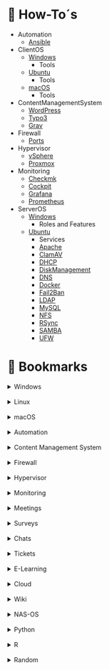 <!-- HOW TO -->

# :ledger: How-To´s

- Automation
  - [Ansible](/automation/ansible.md)
- ClientOS
  - [Windows](/client/windows/windows.md)
    - Tools
  - [Ubuntu](/client/ubuntu/ubuntu.md)
    - Tools
  - [macOS](/client/macos/macos.md)
    - Tools
- ContentManagementSystem
  - [WordPress](/cms/wordpress.md)
  - [Typo3](/cms/typo3.md)
  - [Grav](/cms/grav.md)
- Firewall
  - [Ports](/firewall/ports.md)
- Hypervisor
  - [vSphere](/hypervisor/vsphere.md)
  - [Proxmox](/hypervisor/proxmox.md)
- Monitoring
  - [Checkmk](/monitoring/checkmk.md)
  - [Cockpit](/monitoring/cockpit.md)
  - [Grafana](/monitoring/grafana.md)
  - [Prometheus](/monitoring/prometheus.md)
- ServerOS
  - [Windows](/server/windows/windows.md)
    - Roles and Features
  - [Ubuntu](/server/ubuntu/ubuntu.md)
    - Services
    - [Apache](/server/ubuntu/services/apache.md)
    - [ClamAV](/server/ubuntu/services/clamav.md)
    - [DHCP](/server/ubuntu/services/dhcp.md)
    - [DiskManagement](/server/ubuntu/services/disk.md)
    - [DNS](/server/ubuntu/services/dns.md)
    - [Docker](/server/ubuntu/services/docker.md)
    - [Fail2Ban](/server/ubuntu/services/fail2ban.md)
    - [LDAP](/server/ubuntu/services/ldap.md)
    - [MySQL](/server/ubuntu/services/mysql.md)
    - [NFS](/server/ubuntu/services/nfs.md)
    - [RSync](/server/ubuntu/services/rsync.md)
    - [SAMBA](/server/ubuntu/services/samba.md)
    - [UFW](/server/ubuntu/services/ufw.md)

# :bookmark: Bookmarks

<details>
  <summary>Windows</summary>
  <ul>
    <li><a href="https://www.it-zeugs.de/active-directory-komponenten.html">Active Directory - Komponenten (DE)</a></li>
    <li><a href="https://www.computerbase.de/downloads/systemtools/all-in-one-runtimes/">All in One Runtimes Download (DE)</a></li>
    <li><a href="https://www.gp-pack.com/wp-content/uploads/2018/04/gp-pack.com-BSI-BPOL_Windows_10_Sicherheitsmodul_Bundespolizei.htm">BSI-GPO-Windows 10 (DE)</a></li>
    <li><a href="https://chocolatey.org/">Chocolatey Software Manager (EN)</a></li>
    <li><a href="https://www.drwindows.de/">Dr. Windows (DE)</a></li>
    <li><a href="https://de.wikihow.com/Unter-Windows-7-das-Administrator-Passwort-zur%C3%BCcksetzen">Win-Admin-Passwort zurücksetzen (DE)</a></li>
  </ul>
</details>

<br>

<details>
  <summary>Linux</summary>
  <ul>
    <li><a href="https://contabo.com/blog/de/">Contabo (DE)</a></li>
    <li><a href="https://crontab.guru/">crontab guru (EN)</a></li>
    <li><a href="https://devconnected.com/">devconnected (EN)</a></li>
    <li><a href="https://itslinuxfoss.com/">itsLinuxfoss.com (EN)</a></li>
    <li><a href="https://www.itzgeek.com/">ITzGeek (EN)</a></li>
    <li><a href="http://www.phpldaptools.com/">LdapTools (EN)</a></li>
    <li><a href="https://linux-audit.com/">Linux Audit (EN)</a></li>
    <li><a href="https://www.linuxbabe.com/">LinuxBabe (EN)</a></li>
    <li><a href="https://linuxconfig.org/">LinuxConfig (EN)</a></li>
    <li><a href="https://linuxhint.com/">linuxhint (EN)</a></li>
    <li><a href="https://linuxize.com/">Linuxize (EN)</a></li>
    <li><a href="https://www.cyberciti.biz/tips/">nixCraft (EN)</a></li>
    <li><a href="https://blog.desdelinux.net/de/pam-nis-ldap-kerberos-ds-samba-4-ad-dc-redes-pymes/">PAM-, NIS-, LDAP-, Kerberos-, DS- und Samba 4 AD-DC-SMB-Netzwerk (DE)</a></li>
    <li><a href="https://serversforhackers.com/">Server Admin for Programmers (EN)</a></li>
    <li><a href="https://www.shellbefehle.de/">Shell Befehle (DE)</a></li>
    <li><a href="https://confluence.jaytaala.com/display/TKB/Tech+Knowledge+Base">Tech Knowledge Base (EN)</a></li>
    <li><a href="https://www.tecmint.com/">tecmint (EN)</a></li>
    <li><a href="https://manpages.ubuntu.com/">Ubuntu Manpage (EN)</a></li>
    <li><a href="https://github.com/jenil777007/ucleaner">ucleaner (EN)</a></li>
  </ul>
</details>

<br>

<details>
  <summary>macOS</summary>
  <ul>

  </ul>
</details>

<br>

<details>
  <summary>Automation</summary>
  <ul>
    <li><a href="https://www.redhat.com/de/technologies/management/ansible">Ansible</a></li>
  </ul>
</details>

<br>

<details>
  <summary>Content Management System</summary>
  <ul>
    <li><a href="https://typo3.org/">Typo3</a></li>
    <li><a href="https://getgrav.org/">Grav</a></li>
    <li><a href="https://wordpress.com/">WordPress</a></li>
    <li><a href="https://contao.org/">Contao</a></li>
    <li><a href="https://www.drupal.de/">Drupal</a></li>
    <li><a href="https://www.joomla.de/">Joomla</a></li>
  </ul>
</details>

<br>

<details>
  <summary>Firewall</summary>
  <ul>

  </ul>
</details>

<br>

<details>
  <summary>Hypervisor</summary>
  <ul>
    <li><a href="https://www.vmware.com/products/vsphere-hypervisor.html.html">vSphere Hypervisor</a></li>
    <li><a href="https://docs.xenserver.com/de-de/citrix-hypervisor/">Citrix Hypervisor</a></li>
    <li><a href="https://www.proxmox.com/de/">Proxmox</a></li>
    <li><a href="https://learn.microsoft.com/de-de/virtualization/hyper-v-on-windows/">Hyper-V</a></li>
  </ul>
</details>

<br>

<details>
  <summary>Monitoring</summary>
  <ul>
    <li><a href="https://checkmk.com/">checkmk</a></li>
  </ul>
</details>

<br>

<details>
  <summary>Meetings</summary>
  <ul>
    <li><a href="https://bigbluebutton.org/">BigBlueButton</a></li>
    <li><a href="https://www.braincert.com/">BrainCert</a></li>
    <li><a href="https://www.goto.com/de/meeting">GoToMeeting</a></li>
    <li><a href="https://meet.jit.si/">jitsi</a></li>
  </ul>
</details>

<br>

<details>
  <summary>Surveys</summary>
  <ul>
    <li><a href="https://www.global-assess.rwth-aachen.de/nrddt/testmaker/index.php?page=about">testMaker</a></li>
    <li><a href="https://www.surveymonkey.de/">SurveyMonkey</a></li>
    <li><a href="https://www.formstack.com/">Formstack</a></li>
    <li><a href="https://www.limesurvey.org/de/">LimeSurvey</a></li>
  </ul>
</details>

<br>

<details>
  <summary>Chats</summary>
  <ul>
    <li><a href="https://mattermost.com/">Mattermost</a></li>
    <li><a href="https://de.rocket.chat/">RocketChat</a></li>
  </ul>
</details>

<br>

<details>
  <summary>Tickets</summary>
  <ul>
    <li><a href="https://freescout.net/">FreeScout</a></li>
    <li><a href="https://www.opensupports.com/">OpenSupport</a></li>
    <li><a href="https://www.hesk.com/">Hesk</a></li>
    <li><a href="https://zammad.com/ ">Zammad</a></li>
    <li><a href="http://handesk.io/">Handesk</a></li>
    <li><a href="https://trudesk.io/">Trudesk</a></li>
    <li><a href="https://www.quickdesk.io/">QuickDesk</a></li>
  </ul>
</details>

<br>

<details>
  <summary>E-Learning</summary>
  <ul>
    <li><a href="https://www.sakailms.org">Sakai</a></li>
    <li><a href="https://moodle.org/">Moodle</a></li>
    <li><a href="https://www.ilias.de/">Ilias</a></li>
  </ul>
</details>

<br>

<details>
  <summary>Cloud</summary>
  <ul>
    <li><a href="https://nextcloud.com/">Nextcloud</a></li>
    <li><a href="https://owncloud.com/">ownCloud</a></li>
    <li><a href="https://www.seafile.com/en/home/">Seafile</a></li>
  </ul>
</details>

<br>

<details>
  <summary>Wiki</summary>
  <ul>
    <li><a href="https://www.bookstackapp.com/">BookStack</a></li>
    <li><a href="https://www.dokuwiki.org/dokuwiki">DokuWiki</a></li>
    <li><a href="https://bluespice.com/de/">BlueSpice</a></li>
    <li><a href="https://js.wiki/">Wiki.js</a></li>
  </ul>
</details>

<br>

<details>
  <summary>NAS-OS</summary>
  <ul>
    <li><a href="https://www.truenas.com/">TrueNAS</a></li>
    <li><a href="https://zentyal.com/">Zentyal</a></li>
  </ul>
</details>

<br>

<details>
  <summary>Python</summary>
  <ul>
    <li><a href="https://jupyter.org/">Jupyter Lab</a></li>
    <li><a href="https://jupyter.org/">Jupyter Notebook</a></li>
  </ul>
</details>

<br>

<details>
  <summary>R</summary>
  <ul>
    <li><a href="https://www.rstudio.com/">R-Studio Server</a></li>
    <li><a href="https://www.shinyapps.io/">ShinyApps</a></li>
  </ul>
</details>

<br>

<details>
  <summary>Random</summary>
  <ul>
    <li><a href="http://www.drs-informatik.de/blog/">Dreessen Informatik (DE)</a></li>
    <li><a href="https://blog.wydler.eu/notizblock/">IT Praxis: Notizblock (DE)</a></li>
    <li><a href="https://www.linode.com/docs/guides/">Linode Guides & Tutorials (EN)</a></li>
    <li><a href="https://blog.marvin-menzerath.de/">Marvin Menzerath (DE)</a></li>
    <li><a href="https://www.redim.de/blog/passwortschutz-mit-htaccess-einrichten">.htpasswd Generator (DE)</a></li>
    <li><a href="https://administrator.de/">administrator.de (DE)</a></li>
    <li><a href="https://ahelpme.com/hardware/lsi/avago-megaraid-sas-9361-4i-with-cachecade-and-cachevault-bios-configuration-utilities-review/">AVAGO MegaRaid (EN)</a></li>
    <li><a href="https://www.heise.de/tipps-tricks/BIOS-starten-so-klappt-s-3949966.html">BIOS Tasten (DE)</a></li>
    <li><a href="https://www.skgm.de/">Broadcast IT Engineering (DE)</a></li>
    <li><a href="https://bund.dev/">BUND API-Portal (DE)</a></li>
    <li><a href="https://www.bsi.bund.de">Bundesamt für Sicherheit in der Informationstechnik (DE)</a></li>
    <li><a href="https://www.com-magazin.de/">com-magazin.de (DE)</a></li>
    <li><a href="https://creativecommons.org/licenses/?lang=en">Creative Commons (EN)</a></li>
    <li><a href="https://www.elektronik-kompendium.de/">Elektronik-Kompendium (DE)</a></li>
    <li><a href="https://www.forschungsdaten.info/">Forschung und Daten managen (DE)</a></li>
    <li><a href="https://www.golem.de/">Golem.de (DE)</a></li>
    <li><a href="https://www.govdata.de/">GovData (DE)</a></li>
    <li><a href="https://www.hirensbootcd.org/">Hiren’s BootCD PE (EN)</a></li>
    <li><a href="https://www.subnet-calculator.com/">IP Subnet Calculator (EN)</a></li>
    <li><a href="https://www.ip-insider.de/">IP-Insider.de (DE)</a></li>
    <li><a href="https://de.ipshu.com/">IPSHU (DE)</a></li>
    <li><a href="https://it-administrator.de">it-administrator.de (DE)</a></li>
    <li><a href="https://wiki.de.it-processmaps.com">ITIL (DE)</a></li>
    <li><a href="https://it-learner.de/">it-learner.de (DE)</a></li>
    <li><a href="https://www.it-zeugs.de/">it-zeugs.de (DE)</a></li>
    <li><a href="https://tinkertry.com/drive-accidentally-removed-from-raid-resolve-the-pd-missing-error-without-data-loss-using-lsi-webbios">LSI WebBIOS (EN)</a></li>
    <li><a href="https://www.thomas-krenn.com/en/wiki/Managing_an_MegaRAID_Controller">Managing an MegaRAID Controller (DE)</a></li>
    <li><a href="https://www.mikedane.com/web-development/">Mike Dane (EN)</a></li>
    <li><a href="https://www.my-it-brain.de/wordpress/">My-IT-Brain (DE)</a></li>
    <li><a href="https://ninite.com/">Ninite (EN)</a></li>
    <li><a href="https://www.nirsoft.net/">NirSoft (EN)</a></li>
    <li><a href="https://www.ntlite.com/">NTLite (EN)</a></li>
    <li><a href="https://choosealicense.com/">open source licenses (EN)</a></li>
    <li><a href="https://pcpartpicker.com/">pcpartpicker (EN)</a></li>
    <li><a href="https://www.thomas-krenn.com/de/wiki/RAID-Controller_Rebuild_manuell_starten">RAID-Controller Rebuild (DE)</a></li>
    <li><a href="https://www.search-one.de/seo-tutorial/">SEO-Tutorial: Know How für Einsteiger (DE)</a></li>
    <li><a href="https://docs.microsoft.com/en-us/sysinternals/downloads/sysinternals-suite">Sysinternals Suite (EN)</a></li>
    <li><a href="https://dokuwiki.tachtler.net/doku.php">Tachtler's DokuWiki (DE)</a></li>
    <li><a href="https://www.ionas.com/wissen/tastenkombinationen-bios-bootmenue-recovery-partition/">Tastenkombinationen für BIOS, Bootmenü und Recovery Partition (DE)</a></li>
    <li><a href="https://www.thomas-krenn.com/de/wiki/Hauptseite">Thomas-Krenn-Wiki (DE)</a></li>
    <li><a href="https://www.ventoy.net/en/index.html">Ventoy (EN)</a></li>
    <li><a href="https://www.forschungsdaten-bildung.de/">Verbund Forschungsdaten Bildung (DE)</a></li>
    <li><a href="http://www.vmwarearena.com/">VMwareArena (EN)</a></li>
  </ul>
</details>
